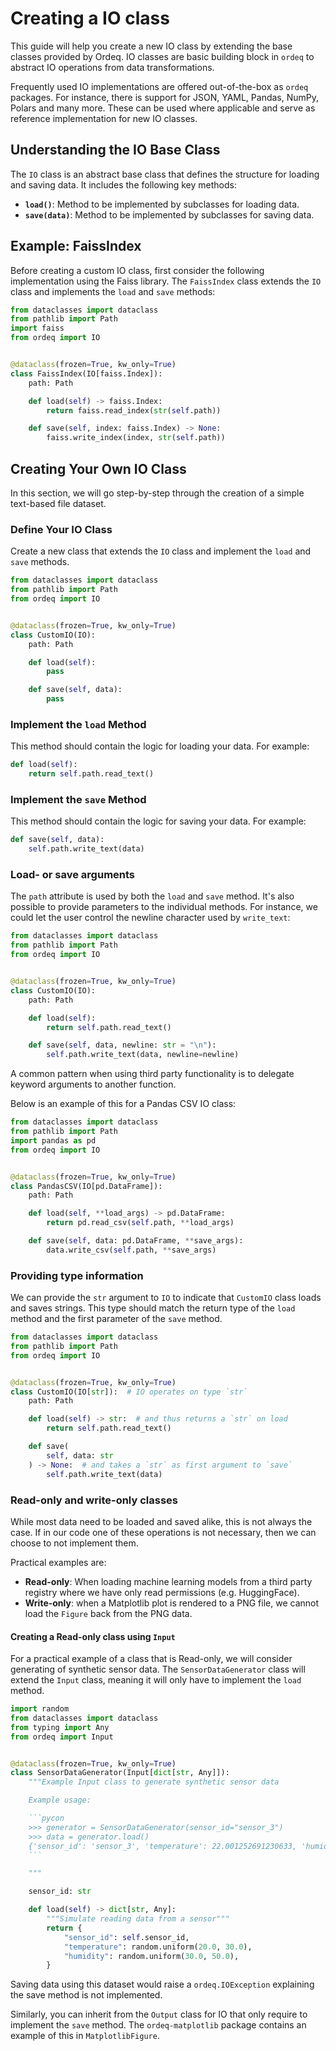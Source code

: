 # Creating a IO class

This guide will help you create a new IO class by extending the base classes provided by Ordeq.
IO classes are basic building block in `ordeq` to abstract IO operations from data transformations.

Frequently used IO implementations are offered out-of-the-box as `ordeq` packages.
For instance, there is support for JSON, YAML, Pandas, NumPy, Polars and many more.
These can be used where applicable and serve as reference implementation for new IO classes.

## Understanding the IO Base Class

The `IO` class is an abstract base class that defines the structure for loading and saving data.
It includes the following key methods:

- **`load()`**: Method to be implemented by subclasses for loading data.
- **`save(data)`**: Method to be implemented by subclasses for saving data.

## Example: FaissIndex

Before creating a custom IO class, first consider the following implementation using the Faiss library.
The `FaissIndex` class extends the `IO` class and implements the `load` and `save` methods:

```python
from dataclasses import dataclass
from pathlib import Path
import faiss
from ordeq import IO


@dataclass(frozen=True, kw_only=True)
class FaissIndex(IO[faiss.Index]):
    path: Path

    def load(self) -> faiss.Index:
        return faiss.read_index(str(self.path))

    def save(self, index: faiss.Index) -> None:
        faiss.write_index(index, str(self.path))
```

## Creating Your Own IO Class

In this section, we will go step-by-step through the creation of a simple text-based file dataset.

### Define Your IO Class

Create a new class that extends the `IO` class and implement the `load` and `save` methods.

```python
from dataclasses import dataclass
from pathlib import Path
from ordeq import IO


@dataclass(frozen=True, kw_only=True)
class CustomIO(IO):
    path: Path

    def load(self):
        pass

    def save(self, data):
        pass
```

### Implement the `load` Method

This method should contain the logic for loading your data.
For example:

```python
def load(self):
    return self.path.read_text()
```

### Implement the `save` Method

This method should contain the logic for saving your data.
For example:

```python
def save(self, data):
    self.path.write_text(data)
```

### Load- or save arguments

The `path` attribute is used by both the `load` and `save` method.
It's also possible to provide parameters to the individual methods.
For instance, we could let the user control the newline character used by `write_text`:

```python
from dataclasses import dataclass
from pathlib import Path
from ordeq import IO


@dataclass(frozen=True, kw_only=True)
class CustomIO(IO):
    path: Path

    def load(self):
        return self.path.read_text()

    def save(self, data, newline: str = "\n"):
        self.path.write_text(data, newline=newline)
```

A common pattern when using third party functionality is to delegate keyword arguments to another function.

Below is an example of this for a Pandas CSV IO class:

```python
from dataclasses import dataclass
from pathlib import Path
import pandas as pd
from ordeq import IO


@dataclass(frozen=True, kw_only=True)
class PandasCSV(IO[pd.DataFrame]):
    path: Path

    def load(self, **load_args) -> pd.DataFrame:
        return pd.read_csv(self.path, **load_args)

    def save(self, data: pd.DataFrame, **save_args):
        data.write_csv(self.path, **save_args)
```

### Providing type information

We can provide the `str` argument to `IO` to indicate that `CustomIO` class loads and saves strings.
This type should match the return type of the `load` method and the first parameter of the `save` method.

```python
from dataclasses import dataclass
from pathlib import Path
from ordeq import IO


@dataclass(frozen=True, kw_only=True)
class CustomIO(IO[str]):  # IO operates on type `str`
    path: Path

    def load(self) -> str:  # and thus returns a `str` on load
        return self.path.read_text()

    def save(
        self, data: str
    ) -> None:  # and takes a `str` as first argument to `save`
        self.path.write_text(data)
```

### Read-only and write-only classes

While most data need to be loaded and saved alike, this is not always the case.
If in our code one of these operations is not necessary, then we can choose to not implement them.

Practical examples are:

- **Read-only**: When loading machine learning models from a third party registry where we have only read permissions (e.g. HuggingFace).
- **Write-only**: when a Matplotlib plot is rendered to a PNG file, we cannot load the `Figure` back from the PNG data.

#### Creating a Read-only class using `Input`

For a practical example of a class that is Read-only, we will consider generating of synthetic sensor data.
The `SensorDataGenerator` class will extend the `Input` class, meaning it will only have to implement the `load` method.

````python
import random
from dataclasses import dataclass
from typing import Any
from ordeq import Input


@dataclass(frozen=True, kw_only=True)
class SensorDataGenerator(Input[dict[str, Any]]):
    """Example Input class to generate synthetic sensor data

    Example usage:

    ```pycon
    >>> generator = SensorDataGenerator(sensor_id="sensor_3")
    >>> data = generator.load()
    {'sensor_id': 'sensor_3', 'temperature': 22.001252691230633, 'humidity': 35.2674852725557}
    ```

    """

    sensor_id: str

    def load(self) -> dict[str, Any]:
        """Simulate reading data from a sensor"""
        return {
            "sensor_id": self.sensor_id,
            "temperature": random.uniform(20.0, 30.0),
            "humidity": random.uniform(30.0, 50.0),
        }
````

Saving data using this dataset would raise a `ordeq.IOException` explaining the save method is not implemented.

Similarly, you can inherit from the `Output` class for IO that only require to implement the `save` method.
The `ordeq-matplotlib` package contains an example of this in `MatplotlibFigure`.
